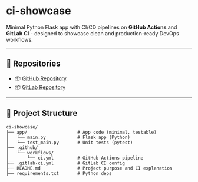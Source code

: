 # ci-showcase

Minimal Python Flask app with CI/CD pipelines on **GitHub Actions** and **GitLab CI** - designed to showcase clean 
and production-ready DevOps workflows.

---

## 🔗 Repositories

- 📦 [GitHub Repository](https://github.com/YahorDubrouski/ci-showcase)
- 📦 [GitLab Repository](https://gitlab.com/yahordubrouski1/ci-showcase)

---

## 📁 Project Structure
```aiignore
ci-showcase/
├── app/                   # App code (minimal, testable)
│   └── main.py            # Flask app (Python)
│   └── test_main.py       # Unit tests (pytest)
├── .github/
│   └── workflows/
│       └── ci.yml         # GitHub Actions pipeline
├── .gitlab-ci.yml         # GitLab CI config
├── README.md              # Project purpose and CI explanation
├── requirements.txt       # Python deps
```
